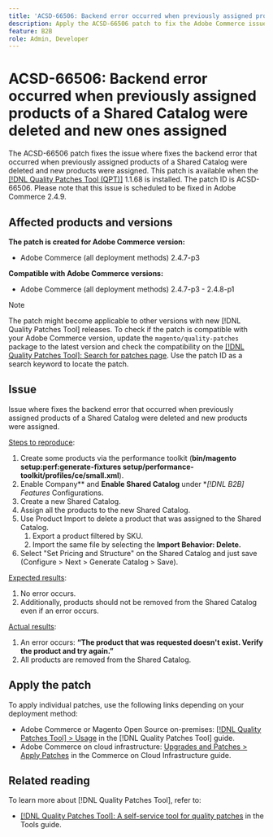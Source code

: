 ```yaml
---
title: 'ACSD-66506: Backend error occurred when previously assigned products of a Shared Catalog were deleted and new ones assigned'
description: Apply the ACSD-66506 patch to fix the Adobe Commerce issue where "The product that was requested doesn't exist. Verify the product and try again" error appears in the backend when previously assigned products are deleted from a Shared Catalog and new ones are assigned.
feature: B2B
role: Admin, Developer
---
```


# ACSD-66506: Backend error occurred when previously assigned products of a Shared Catalog were deleted and new ones assigned

The ACSD-66506 patch fixes the issue where fixes the backend error that occurred when previously assigned products of a Shared Catalog were deleted and new products were assigned. This patch is available when the [[!DNL Quality Patches Tool (QPT)]](/help/tools/quality-patches-tool/quality-patches-tool-to-self-serve-quality-patches.md) 1.1.68 is installed. The patch ID is ACSD-66506. Please note that this issue is scheduled to be fixed in Adobe Commerce 2.4.9.

## Affected products and versions

**The patch is created for Adobe Commerce version:**

* Adobe Commerce (all deployment methods) 2.4.7-p3

**Compatible with Adobe Commerce versions:**

* Adobe Commerce (all deployment methods) 2.4.7-p3 - 2.4.8-p1

>[!NOTE]
>
>The patch might become applicable to other versions with new [!DNL Quality Patches Tool] releases. To check if the patch is compatible with your Adobe Commerce version, update the `magento/quality-patches` package to the latest version and check the compatibility on the [[!DNL Quality Patches Tool]: Search for patches page](https://experienceleague.adobe.com/tools/commerce-quality-patches/index.html). Use the patch ID as a search keyword to locate the patch.

## Issue

Issue where fixes the backend error that occurred when previously assigned products of a Shared Catalog were deleted and new products were assigned.

<u>Steps to reproduce</u>:

1. Create some products via the performance toolkit (**bin/magento setup:perf:generate-fixtures setup/performance-toolkit/profiles/ce/small.xml**).
1. Enable Company** and **Enable Shared Catalog** under **[!DNL B2B] Features* Configurations.
1. Create a new Shared Catalog.
1. Assign all the products to the new Shared Catalog.
1. Use Product Import to delete a product that was assigned to the Shared Catalog.
    1. Export a product filtered by SKU.
    1. Import the same file by selecting the **Import Behavior: Delete.**
1. Select "Set Pricing and Structure" on the Shared Catalog and just save (Configure > Next > Generate Catalog > Save).

<u>Expected results</u>:

1. No error occurs.
1. Additionally, products should not be removed from the Shared Catalog even if an error occurs.

<u>Actual results</u>:

1. An error occurs: **“The product that was requested doesn't exist. Verify the product and try again.”**
1. All products are removed from the Shared Catalog.

## Apply the patch

To apply individual patches, use the following links depending on your deployment method:

* Adobe Commerce or Magento Open Source on-premises: [[!DNL Quality Patches Tool] > Usage](/help/tools/quality-patches-tool/usage.md) in the [!DNL Quality Patches Tool] guide.
* Adobe Commerce on cloud infrastructure: [Upgrades and Patches > Apply Patches](https://experienceleague.adobe.com/docs/commerce-cloud-service/user-guide/develop/upgrade/apply-patches.html) in the Commerce on Cloud Infrastructure guide.

## Related reading

To learn more about [!DNL Quality Patches Tool], refer to:

* [[!DNL Quality Patches Tool]: A self-service tool for quality patches](/help/tools/quality-patches-tool/quality-patches-tool-to-self-serve-quality-patches.md) in the Tools guide.